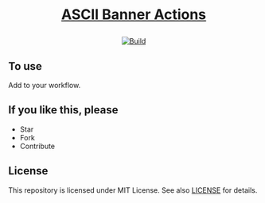 # <p align="center">[ASCII Banner Actions](https://github.com/poyea/ascii-banner-action/)

<div align="center">
  <a href="https://github.com/poyea/ascii-banner-action/actions/workflows/build.yml">
    <img alt="Build" src="https://github.com/poyea/ascii-banner-action/actions/workflows/build.yml/badge.svg">
  </a>
</div>

## To use
Add to your workflow.

## If you like this, please
* Star
* Fork
* Contribute

## License
This repository is licensed under MIT License. See also [LICENSE](LICENSE) for details.
